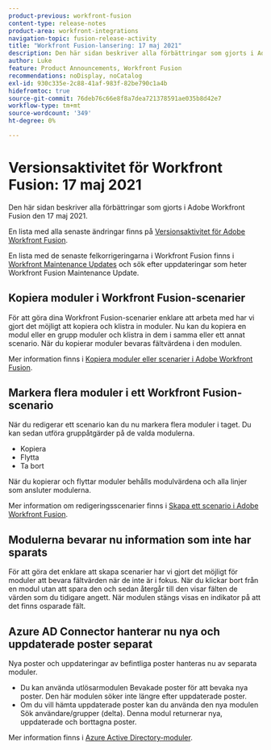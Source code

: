 ```yaml
---
product-previous: workfront-fusion
content-type: release-notes
product-area: workfront-integrations
navigation-topic: fusion-release-activity
title: "Workfront Fusion-lansering: 17 maj 2021"
description: Den här sidan beskriver alla förbättringar som gjorts i Adobe Workfront Fusion den 17 maj 2021.
author: Luke
feature: Product Announcements, Workfront Fusion
recommendations: noDisplay, noCatalog
exl-id: 930c335e-2c88-41af-983f-82be790c1a4b
hidefromtoc: true
source-git-commit: 76deb76c66e8f8a7dea721378591ae035b8d42e7
workflow-type: tm+mt
source-wordcount: '349'
ht-degree: 0%

---
```


# Versionsaktivitet för Workfront Fusion: 17 maj 2021

Den här sidan beskriver alla förbättringar som gjorts i Adobe Workfront Fusion den 17 maj 2021.

En lista med alla senaste ändringar finns på [Versionsaktivitet för Adobe Workfront Fusion](../../../product-announcements/product-releases/fusion-release-activity/fusion-release-activity.md).

En lista med de senaste felkorrigeringarna i Workfront Fusion finns i [Workfront Maintenance Updates](https://experienceleague.adobe.com/docs/workfront-known-issues/releases/current-updates.html) och sök efter uppdateringar som heter Workfront Fusion Maintenance Update.

## Kopiera moduler i Workfront Fusion-scenarier

För att göra dina Workfront Fusion-scenarier enklare att arbeta med har vi gjort det möjligt att kopiera och klistra in moduler. Nu kan du kopiera en modul eller en grupp moduler och klistra in dem i samma eller ett annat scenario. När du kopierar moduler bevaras fältvärdena i den modulen.

Mer information finns i [Kopiera moduler eller scenarier i Adobe Workfront Fusion](../../../workfront-fusion/scenarios/copy-modules-or-scenarios.md).

## Markera flera moduler i ett Workfront Fusion-scenario

När du redigerar ett scenario kan du nu markera flera moduler i taget. Du kan sedan utföra gruppåtgärder på de valda modulerna.

* Kopiera
* Flytta
* Ta bort

När du kopierar och flyttar moduler behålls modulvärdena och alla linjer som ansluter modulerna.

Mer information om redigeringsscenarier finns i [Skapa ett scenario i Adobe Workfront Fusion](../../../workfront-fusion/scenarios/create-a-scenario.md).

## Modulerna bevarar nu information som inte har sparats

För att göra det enklare att skapa scenarier har vi gjort det möjligt för moduler att bevara fältvärden när de inte är i fokus. När du klickar bort från en modul utan att spara den och sedan återgår till den visar fälten de värden som du tidigare angett. När modulen stängs visas en indikator på att det finns osparade fält.

## Azure AD Connector hanterar nu nya och uppdaterade poster separat

Nya poster och uppdateringar av befintliga poster hanteras nu av separata moduler.

* Du kan använda utlösarmodulen Bevakade poster för att bevaka nya poster. Den här modulen söker inte längre efter uppdaterade poster.
* Om du vill hämta uppdaterade poster kan du använda den nya modulen Sök användare/grupper (delta). Denna modul returnerar nya, uppdaterade och borttagna poster.

Mer information finns i [Azure Active Directory-moduler](../../../workfront-fusion/apps-and-their-modules/azure-ad-modules.md).

